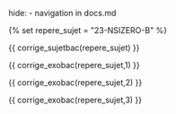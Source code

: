 hide: - navigation  in docs.md

{% set repere_sujet = "23-NSIZERO-B" %}

{{ corrige_sujetbac(repere_sujet) }}


{{ corrige_exobac(repere_sujet,1) }}

{{ corrige_exobac(repere_sujet,2) }}

{{ corrige_exobac(repere_sujet,3) }}